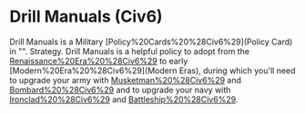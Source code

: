 # Drill Manuals (Civ6)

Drill Manuals is a Military [Policy%20Cards%20%28Civ6%29](Policy Card) in "".
Strategy.
Drill Manuals is a helpful policy to adopt from the [Renaissance%20Era%20%28Civ6%29](Renaissance) to early [Modern%20Era%20%28Civ6%29](Modern Eras), during which you'll need to upgrade your army with [Musketman%20%28Civ6%29](Musketmen) and [Bombard%20%28Civ6%29](Bombards) and to upgrade your navy with [Ironclad%20%28Civ6%29](Ironclads) and [Battleship%20%28Civ6%29](Battleships).